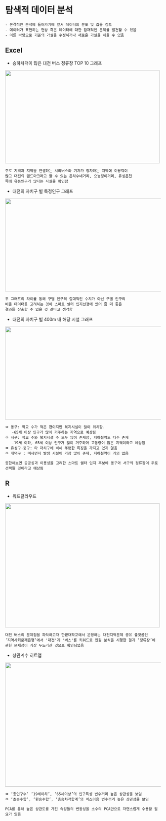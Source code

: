 # 탐색적 데이터 분석

```
- 본격적인 분석에 들어가기에 앞서 데이터의 분포 및 값을 검토
- 데이터가 표현하는 현상 혹은 데이터에 대한 잠재적인 문제를 발견할 수 있음
- 이를 바탕으로 기존의 가설을 수정하거나 새로운 가설을 세울 수 있음 
```

## Excel
- 승하차객이 많은 대전 버스 정류장 TOP 10 그래프 

<img src="https://user-images.githubusercontent.com/52143231/220438444-c331c898-f7c9-40fb-8fdd-8aeb6aab937f.png"  width="500" height="300"/>

``` 
주로 지역과 지역을 연결하는 시외버스와 기차가 정차하는 지역에 이용객이 
많고 대전의 랜드마크라고 할 수 있는 은하수네거리, 으능정이거리, 유성온천
쪽에 유동인구가 많다는 사실을 확인함
```

- 대전의 자치구 별 특정인구 그래프

<img src="https://user-images.githubusercontent.com/52143231/220440520-8b443045-72e3-4c87-b55d-bbc8a3737c31.png"  width="600" height="300"/>

```
두 그래프의 차이를 통해 구별 인구의 절대적인 수치가 아닌 구별 인구의 
비율 데이터를 고려하는 것이 스마트 쉘터 입지선정에 있어 좀 더 좋은 
결과를 산출할 수 있을 것 같다고 생각함
```

- 대전의 자치구 별 400m 내 해당 시설 그래프 

<img src="https://user-images.githubusercontent.com/52143231/220440666-4ad5e115-027b-4827-ba3a-64d0a0630ed7.png"  width="600" height="300"/>

```
ㅁ 동구: 학교 수가 적은 편이지만 복지시설이 많이 위치함. 
   -65세 이상 인구가 많이 거주하는 지역으로 예상됨
ㅁ 서구: 학교 수와 복지시설 수 모두 많이 존재함, 지하철역도 다수 존재
   -19세 이하, 65세 이상 인구가 많이 거주하며 교통량이 많은 지역이라고 예상됨
ㅁ 유성구·중구: 타 자치구에 비해 뚜렷한 특징을 가지고 있지 않음
ㅁ 대덕구 : 미세먼지 발생 시설이 가장 많이 존재, 지하철역이 거의 없음
```
` 종합해보면 공공성과 이용성을 고려한 스마트 쉘터 입지 후보에 동구와 서구의 정류장이 주로 선택될 것이라고 예상됨 `



## R  
- 워드클라우드 
<img src="https://user-images.githubusercontent.com/52143231/220441326-14647055-969d-462a-82ec-b9b1e429e5bb.png"  width="500" height="400"/>

```
대전 버스의 문제점을 파악하고자 한밭대학교에서 운영하는 대전지역문제 공유 플랫폼인 
‘지역사회문제은행’에서 '대전'과 '버스'를 키워드로 민원 분석을 시행한 결과 ‘정류장’에 
관한 문제점이 가장 두드러진 것으로 확인되었음
```

- 상관계수 히트맵 

<img src="https://user-images.githubusercontent.com/52143231/220441001-dc9c16da-e27f-4781-b40f-94779a5dd88b.png"  width="600" height="400"/>

```
ㅁ ‘총인구수’ ‘19세이하’, ‘65세이상’의 인구특성 변수끼리 높은 상관성을 보임 
ㅁ ‘초승수합’, ‘환승수합’, ‘총승차객합계’의 버스이용 변수끼리 높은 상관성을 보임
```
`PCA를 통해 높은 상관도를 가진 속성들의 변동성을 소수의 PCA만으로 자연스럽게 수용할 필요가 있음 `

